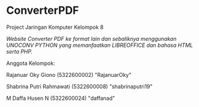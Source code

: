 # ConverterPDF
Project Jaringan Komputer Kelompok 8

*Website Converter PDF ke format lain dan sebaliknya menggunakan UNOCONV PYTHON yang memanfaatkan LIBREOFFICE dan bahasa HTML serta PHP.*

Anggota Kelompok:

Rajanuar Oky Giono (5322600002) "RajanuarOky"

Shabrina Putri Rahmawati (5322600008) "shabrinaputri19"

M Daffa Husen N (5322600024) "daffanad"
